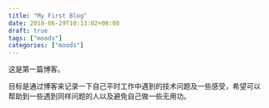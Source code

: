 ```yaml
---
title: "My First Blog"
date: 2018-06-29T10:13:02+08:00
draft: true
tags: ["moods"]
categories: ["moods"]
---
```


这是第一篇博客。

目标是通过博客来记录一下自己平时工作中遇到的技术问题及一些感受，希望可以帮助到一些遇到同样问题的人以及避免自己做一些无用功。
